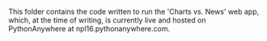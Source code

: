 This folder contains the code written to run the 'Charts vs. News' web app, which, at the time of writing, is currently live and hosted on PythonAnywhere at npl16.pythonanywhere.com.

